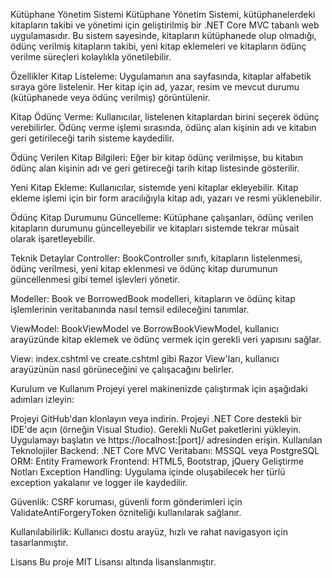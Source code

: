 Kütüphane Yönetim Sistemi
Kütüphane Yönetim Sistemi, kütüphanelerdeki kitapların takibi ve yönetimi için geliştirilmiş bir .NET Core MVC tabanlı web uygulamasıdır. Bu sistem sayesinde, kitapların kütüphanede olup olmadığı, ödünç verilmiş kitapların takibi, yeni kitap eklemeleri ve kitapların ödünç verilme süreçleri kolaylıkla yönetilebilir.

Özellikler
Kitap Listeleme: Uygulamanın ana sayfasında, kitaplar alfabetik sıraya göre listelenir. Her kitap için ad, yazar, resim ve mevcut durumu (kütüphanede veya ödünç verilmiş) görüntülenir.

Kitap Ödünç Verme: Kullanıcılar, listelenen kitaplardan birini seçerek ödünç verebilirler. Ödünç verme işlemi sırasında, ödünç alan kişinin adı ve kitabın geri getirileceği tarih sisteme kaydedilir.

Ödünç Verilen Kitap Bilgileri: Eğer bir kitap ödünç verilmişse, bu kitabın ödünç alan kişinin adı ve geri getireceği tarih kitap listesinde gösterilir.

Yeni Kitap Ekleme: Kullanıcılar, sistemde yeni kitaplar ekleyebilir. Kitap ekleme işlemi için bir form aracılığıyla kitap adı, yazarı ve resmi yüklenebilir.

Ödünç Kitap Durumunu Güncelleme: Kütüphane çalışanları, ödünç verilen kitapların durumunu güncelleyebilir ve kitapları sistemde tekrar müsait olarak işaretleyebilir.

Teknik Detaylar
Controller: BookController sınıfı, kitapların listelenmesi, ödünç verilmesi, yeni kitap eklenmesi ve ödünç kitap durumunun güncellenmesi gibi temel işlevleri yönetir.

Modeller: Book ve BorrowedBook modelleri, kitapların ve ödünç kitap işlemlerinin veritabanında nasıl temsil edileceğini tanımlar.

ViewModel: BookViewModel ve BorrowBookViewModel, kullanıcı arayüzünde kitap eklemek ve ödünç vermek için gerekli veri yapısını sağlar.

View: index.cshtml ve create.cshtml gibi Razor View'ları, kullanıcı arayüzünün nasıl görüneceğini ve çalışacağını belirler.

Kurulum ve Kullanım
Projeyi yerel makinenizde çalıştırmak için aşağıdaki adımları izleyin:

Projeyi GitHub'dan klonlayın veya indirin.
Projeyi .NET Core destekli bir IDE'de açın (örneğin Visual Studio).
Gerekli NuGet paketlerini yükleyin.
Uygulamayı başlatın ve https://localhost:[port]/ adresinden erişin.
Kullanılan Teknolojiler
Backend: .NET Core MVC
Veritabanı: MSSQL veya PostgreSQL
ORM: Entity Framework
Frontend: HTML5, Bootstrap, jQuery
Geliştirme Notları
Exception Handling: Uygulama içinde oluşabilecek her türlü exception yakalanır ve logger ile kaydedilir.

Güvenlik: CSRF koruması, güvenli form gönderimleri için ValidateAntiForgeryToken özniteliği kullanılarak sağlanır.

Kullanılabilirlik: Kullanıcı dostu arayüz, hızlı ve rahat navigasyon için tasarlanmıştır.

Lisans
Bu proje MIT Lisansı altında lisanslanmıştır.
